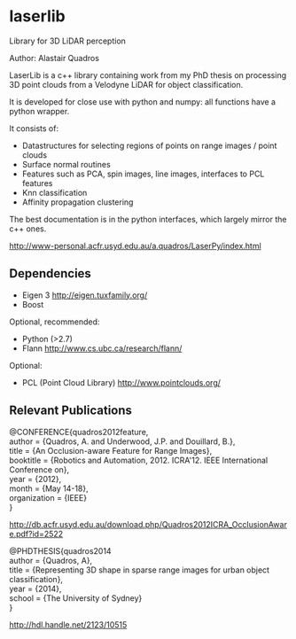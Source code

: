 # laserlib
Library for 3D LiDAR perception

Author: Alastair Quadros

LaserLib is a c++ library containing work from my PhD thesis on processing 3D point clouds from a Velodyne LiDAR for object classification.

It is developed for close use with python and numpy: all functions have a python wrapper.

It consists of:
- Datastructures for selecting regions of points on range images / point clouds
- Surface normal routines
- Features such as PCA, spin images, line images, interfaces to PCL features
- Knn classification
- Affinity propagation clustering

The best documentation is in the python interfaces, which largely mirror the c++ ones.

http://www-personal.acfr.usyd.edu.au/a.quadros/LaserPy/index.html

Dependencies
------------

- Eigen 3 http://eigen.tuxfamily.org/
- Boost

Optional, recommended:
- Python (>2.7)
- Flann http://www.cs.ubc.ca/research/flann/

Optional:
- PCL (Point Cloud Library) http://www.pointclouds.org/


Relevant Publications
---------------------

@CONFERENCE{quadros2012feature,  
    author = {Quadros, A. and Underwood, J.P. and Douillard, B.},  
    title = {An Occlusion-aware Feature for Range Images},  
    booktitle = {Robotics and Automation, 2012. ICRA'12. IEEE International Conference on},  
    year = {2012},  
    month = {May 14-18},  
    organization = {IEEE}  
}

http://db.acfr.usyd.edu.au/download.php/Quadros2012ICRA_OcclusionAware.pdf?id=2522

@PHDTHESIS{quadros2014  
    author = {Quadros, A},  
    title = {Representing 3D shape in sparse range images for urban object classification},  
    year = {2014},  
    school = {The University of Sydney}  
}

http://hdl.handle.net/2123/10515

